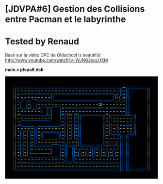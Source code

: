 # [JDVPA#6] Gestion des Collisions entre Pacman et le labyrinthe
# Tested by Renaud

Basé sur la vidéo CPC de Oldschool is beautiful : http://www.youtube.com/watch?v=WJNG2xuLHXM

__main.c jdvpa6.dsk__

![JDVPA6.dsk.png](JDVPA6.dsk.png)
